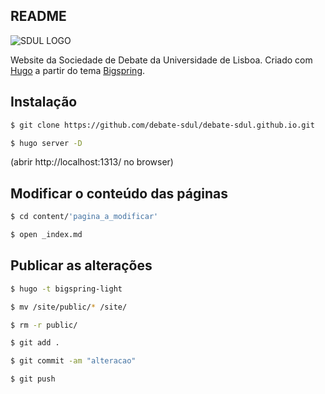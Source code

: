 ## README
![SDUL LOGO](https://gitlab.com/alexaagithub/sitesdul/-/raw/master/sdul/static/images/redname.png)

Website da Sociedade de Debate da Universidade de Lisboa. Criado com [Hugo](https://gohugo.io/) a partir do tema [Bigspring](https://github.com/themefisher/bigspring-light).

## Instalação
```bash
$ git clone https://github.com/debate-sdul/debate-sdul.github.io.git

$ hugo server -D
```
(abrir http://localhost:1313/ no browser)

## Modificar o conteúdo das páginas
```bash
$ cd content/'pagina_a_modificar'

$ open _index.md
```
## Publicar as alterações
```bash
$ hugo -t bigspring-light

$ mv /site/public/* /site/

$ rm -r public/

$ git add .

$ git commit -am "alteracao"

$ git push